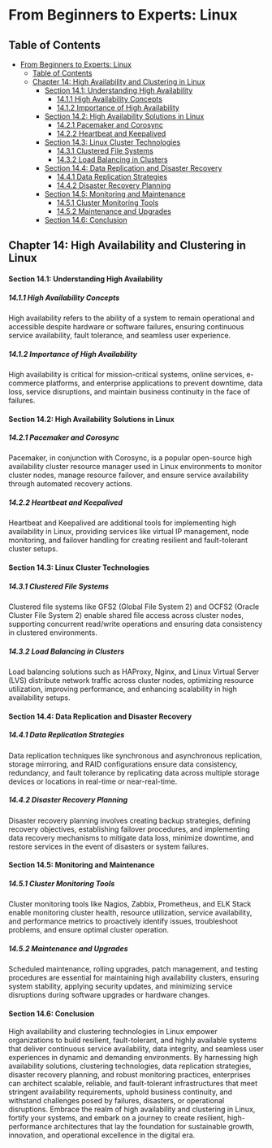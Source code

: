 # From Beginners to Experts: Linux

## Table of Contents

- [From Beginners to Experts: Linux](#from-beginners-to-experts-linux)
  - [Table of Contents](#table-of-content)
  - [Chapter 14: High Availability and Clustering in Linux](#chapter-14-high-availability-and-clustering-in-linux)
      - [Section 14.1: Understanding High Availability](#section-141-understanding-high-availability)
        - [14.1.1 High Availability Concepts](#1411-high-availability-concepts)
        - [14.1.2 Importance of High Availability](#1412-importance-of-high-availability)
      - [Section 14.2: High Availability Solutions in Linux](#section-142-high-availability-solutions-in-linux)
        - [14.2.1 Pacemaker and Corosync](#1421-pacemaker-and-corosync)
        - [14.2.2 Heartbeat and Keepalived](#1422-heartbeat-and-keepalived)
      - [Section 14.3: Linux Cluster Technologies](#section-143-linux-cluster-technologies)
        - [14.3.1 Clustered File Systems](#1431-clustered-file-systems)
        - [14.3.2 Load Balancing in Clusters](#1432-load-balancing-in-clusters)
      - [Section 14.4: Data Replication and Disaster Recovery](#section-144-data-replication-and-disaster-recovery)
        - [14.4.1 Data Replication Strategies](#1441-data-replication-strategies)
        - [14.4.2 Disaster Recovery Planning](#1442-disaster-recovery-planning)
      - [Section 14.5: Monitoring and Maintenance](#section-145-monitoring-and-maintenance)
        - [14.5.1 Cluster Monitoring Tools](#1451-cluster-monitoring-tools)
        - [14.5.2 Maintenance and Upgrades](#1452-maintenance-and-upgrades)
      - [Section 14.6: Conclusion](#section-146-conclusion)

## Chapter 14: High Availability and Clustering in Linux

#### Section 14.1: Understanding High Availability

##### 14.1.1 High Availability Concepts

High availability refers to the ability of a system to remain operational and accessible despite hardware or software failures, ensuring continuous service availability, fault tolerance, and seamless user experience.

##### 14.1.2 Importance of High Availability

High availability is critical for mission-critical systems, online services, e-commerce platforms, and enterprise applications to prevent downtime, data loss, service disruptions, and maintain business continuity in the face of failures.

#### Section 14.2: High Availability Solutions in Linux

##### 14.2.1 Pacemaker and Corosync

Pacemaker, in conjunction with Corosync, is a popular open-source high availability cluster resource manager used in Linux environments to monitor cluster nodes, manage resource failover, and ensure service availability through automated recovery actions.

##### 14.2.2 Heartbeat and Keepalived

Heartbeat and Keepalived are additional tools for implementing high availability in Linux, providing services like virtual IP management, node monitoring, and failover handling for creating resilient and fault-tolerant cluster setups.

#### Section 14.3: Linux Cluster Technologies

##### 14.3.1 Clustered File Systems

Clustered file systems like GFS2 (Global File System 2) and OCFS2 (Oracle Cluster File System 2) enable shared file access across cluster nodes, supporting concurrent read/write operations and ensuring data consistency in clustered environments.

##### 14.3.2 Load Balancing in Clusters

Load balancing solutions such as HAProxy, Nginx, and Linux Virtual Server (LVS) distribute network traffic across cluster nodes, optimizing resource utilization, improving performance, and enhancing scalability in high availability setups.

#### Section 14.4: Data Replication and Disaster Recovery

##### 14.4.1 Data Replication Strategies

Data replication techniques like synchronous and asynchronous replication, storage mirroring, and RAID configurations ensure data consistency, redundancy, and fault tolerance by replicating data across multiple storage devices or locations in real-time or near-real-time.

##### 14.4.2 Disaster Recovery Planning

Disaster recovery planning involves creating backup strategies, defining recovery objectives, establishing failover procedures, and implementing data recovery mechanisms to mitigate data loss, minimize downtime, and restore services in the event of disasters or system failures.

#### Section 14.5: Monitoring and Maintenance

##### 14.5.1 Cluster Monitoring Tools

Cluster monitoring tools like Nagios, Zabbix, Prometheus, and ELK Stack enable monitoring cluster health, resource utilization, service availability, and performance metrics to proactively identify issues, troubleshoot problems, and ensure optimal cluster operation.

##### 14.5.2 Maintenance and Upgrades

Scheduled maintenance, rolling upgrades, patch management, and testing procedures are essential for maintaining high availability clusters, ensuring system stability, applying security updates, and minimizing service disruptions during software upgrades or hardware changes.

#### Section 14.6: Conclusion

High availability and clustering technologies in Linux empower organizations to build resilient, fault-tolerant, and highly available systems that deliver continuous service availability, data integrity, and seamless user experiences in dynamic and demanding environments. By harnessing high availability solutions, clustering technologies, data replication strategies, disaster recovery planning, and robust monitoring practices, enterprises can architect scalable, reliable, and fault-tolerant infrastructures that meet stringent availability requirements, uphold business continuity, and withstand challenges posed by failures, disasters, or operational disruptions. Embrace the realm of high availability and clustering in Linux, fortify your systems, and embark on a journey to create resilient, high-performance architectures that lay the foundation for sustainable growth, innovation, and operational excellence in the digital era.
